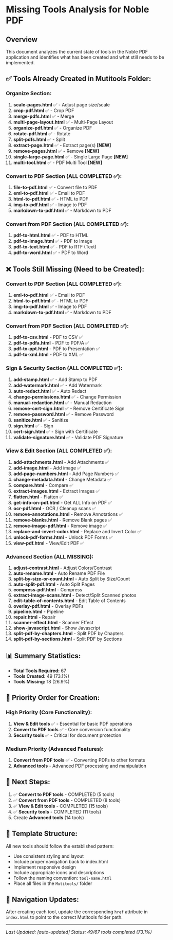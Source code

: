 # Missing Tools Analysis for Noble PDF

## Overview
This document analyzes the current state of tools in the Noble PDF application and identifies what has been created and what still needs to be implemented.

## ✅ **Tools Already Created in Mutitools Folder:**

### Organize Section:
1. **scale-pages.html** ✅ - Adjust page size/scale
2. **crop-pdf.html** ✅ - Crop PDF
3. **merge-pdfs.html** ✅ - Merge
4. **multi-page-layout.html** ✅ - Multi-Page Layout
5. **organize-pdf.html** ✅ - Organize PDF
6. **rotate-pdf.html** ✅ - Rotate
7. **split-pdfs.html** ✅ - Split
8. **extract-page.html** ✅ - Extract page(s) **[NEW]**
9. **remove-pages.html** ✅ - Remove **[NEW]**
10. **single-large-page.html** ✅ - Single Large Page **[NEW]**
11. **multi-tool.html** ✅ - PDF Multi Tool **[NEW]**

### Convert to PDF Section (ALL COMPLETED ✅):
1. **file-to-pdf.html** ✅ - Convert file to PDF
2. **eml-to-pdf.html** ✅ - Email to PDF
3. **html-to-pdf.html** ✅ - HTML to PDF
4. **img-to-pdf.html** ✅ - Image to PDF
5. **markdown-to-pdf.html** ✅ - Markdown to PDF

### Convert from PDF Section (ALL COMPLETED ✅):
1. **pdf-to-html.html** ✅ - PDF to HTML
2. **pdf-to-image.html** ✅ - PDF to Image
3. **pdf-to-text.html** ✅ - PDF to RTF (Text)
4. **pdf-to-word.html** ✅ - PDF to Word

## ❌ **Tools Still Missing (Need to be Created):**

### Convert to PDF Section (ALL COMPLETED ✅):
1. **eml-to-pdf.html** ✅ - Email to PDF
2. **html-to-pdf.html** ✅ - HTML to PDF
3. **img-to-pdf.html** ✅ - Image to PDF
4. **markdown-to-pdf.html** ✅ - Markdown to PDF

### Convert from PDF Section (ALL COMPLETED ✅):
1. **pdf-to-csv.html** - PDF to CSV ✅
2. **pdf-to-pdfa.html** - PDF to PDF/A ✅
3. **pdf-to-ppt.html** - PDF to Presentation ✅
4. **pdf-to-xml.html** - PDF to XML ✅

### Sign & Security Section (ALL COMPLETED ✅):
1. **add-stamp.html** ✅ - Add Stamp to PDF
2. **add-watermark.html** ✅ - Add Watermark
3. **auto-redact.html** ✅ - Auto Redact
4. **change-permissions.html** ✅ - Change Permission
5. **manual-redaction.html** ✅ - Manual Redaction
6. **remove-cert-sign.html** ✅ - Remove Certificate Sign
7. **remove-password.html** ✅ - Remove Password
8. **sanitize.html** ✅ - Sanitize
9. **sign.html** ✅ - Sign
10. **cert-sign.html** ✅ - Sign with Certificate
11. **validate-signature.html** ✅ - Validate PDF Signature

### View & Edit Section (ALL COMPLETED ✅):
1. **add-attachments.html** - Add Attachments ✅
2. **add-image.html** - Add image ✅
3. **add-page-numbers.html** - Add Page Numbers ✅
4. **change-metadata.html** - Change Metadata ✅
5. **compare.html** - Compare ✅
6. **extract-images.html** - Extract Images ✅
7. **flatten.html** - Flatten ✅
8. **get-info-on-pdf.html** - Get ALL Info on PDF ✅
9. **ocr-pdf.html** - OCR / Cleanup scans ✅
10. **remove-annotations.html** - Remove Annotations ✅
11. **remove-blanks.html** - Remove Blank pages ✅
12. **remove-image-pdf.html** - Remove image ✅
13. **replace-and-invert-color.html** - Replace and Invert Color ✅
14. **unlock-pdf-forms.html** - Unlock PDF Forms ✅
15. **view-pdf.html** - View/Edit PDF ✅

### Advanced Section (ALL MISSING):
1. **adjust-contrast.html** - Adjust Colors/Contrast
2. **auto-rename.html** - Auto Rename PDF File
3. **split-by-size-or-count.html** - Auto Split by Size/Count
4. **auto-split-pdf.html** - Auto Split Pages
5. **compress-pdf.html** - Compress
6. **extract-image-scans.html** - Detect/Split Scanned photos
7. **edit-table-of-contents.html** - Edit Table of Contents
8. **overlay-pdf.html** - Overlay PDFs
9. **pipeline.html** - Pipeline
10. **repair.html** - Repair
11. **scanner-effect.html** - Scanner Effect
12. **show-javascript.html** - Show Javascript
13. **split-pdf-by-chapters.html** - Split PDF by Chapters
14. **split-pdf-by-sections.html** - Split PDF by Sections

## 📊 **Summary Statistics:**
- **Total Tools Required:** 67
- **Tools Created:** 49 (73.1%)
- **Tools Missing:** 18 (26.9%)

## 🎯 **Priority Order for Creation:**

### High Priority (Core Functionality):
1. **View & Edit tools** ✅ - Essential for basic PDF operations
2. **Convert to PDF tools** ✅ - Core conversion functionality
3. **Security tools** ✅ - Critical for document protection

### Medium Priority (Advanced Features):
1. **Convert from PDF tools** ✅ - Converting PDFs to other formats
2. **Advanced tools** - Advanced PDF processing and manipulation

## 🔧 **Next Steps:**
1. ✅ **Convert to PDF tools** - COMPLETED (5 tools)
2. ✅ **Convert from PDF tools** - COMPLETED (8 tools)
3. ✅ **View & Edit tools** - COMPLETED (15 tools)
4. ✅ **Security tools** - COMPLETED (11 tools)
5. Create **Advanced tools** (14 tools)

## 📝 **Template Structure:**
All new tools should follow the established pattern:
- Use consistent styling and layout
- Include proper navigation back to index.html
- Implement responsive design
- Include appropriate icons and descriptions
- Follow the naming convention: `tool-name.html`
- Place all files in the `Mutitools/` folder

## 🔗 **Navigation Updates:**
After creating each tool, update the corresponding `href` attribute in `index.html` to point to the correct Mutitools folder path.

---
*Last Updated: [auto-updated]*
*Status: 49/67 tools completed (73.1%)*
